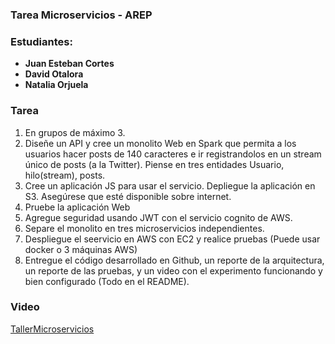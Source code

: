 ### Tarea Microservicios - AREP

### Estudiantes:
- **Juan Esteban Cortes**
- **David Otalora**
- **Natalia Orjuela**

### Tarea

1. En grupos de máximo 3.
2. Diseñe un API y cree un monolito  Web en Spark que permita a los usuarios hacer posts de 140 caracteres e ir registrandolos en un stream único de posts (a la Twitter). Piense en tres entidades Usuario, hilo(stream), posts.
3. Cree un aplicación JS para usar el servicio. Depliegue la aplicación en S3. Asegúrese que esté disponible sobre internet.
4. Pruebe la aplicación Web
5. Agregue seguridad usando JWT con el servicio cognito de AWS.
6. Separe el monolito en tres microservicios independientes.
7. Despliegue el seervicio en AWS con EC2 y realice pruebas (Puede usar docker o 3 máquinas AWS)
8. Entregue el código desarrollado en Github, un reporte de la arquitectura, un reporte de las pruebas, y un video con el experimento funcionando y bien configurado (Todo en el README).

### Video


[TallerMicroservicios](https://www.youtube.com/watch?v=mwogMmYHCbE "TallerMicroservicios")
